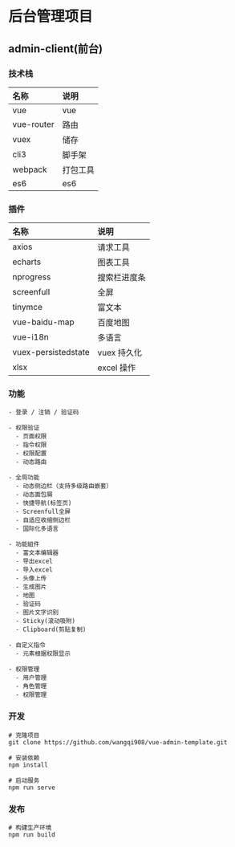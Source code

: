 # 后台管理项目

## admin-client(前台)

### 技术栈

| 名称       | 说明     |
| :--------- | :------- |
| vue        | vue      |
| vue-router | 路由     |
| vuex       | 储存     |
| cli3       | 脚手架   |
| webpack    | 打包工具 |
| es6        | es6      |

### 插件

| 名称                | 说明         |
| :------------------ | :----------- |
| axios               | 请求工具     |
| echarts             | 图表工具     |
| nprogress           | 搜索栏进度条 |
| screenfull          | 全屏         |
| tinymce             | 富文本       |
| vue-baidu-map       | 百度地图     |
| vue-i18n            | 多语言       |
| vuex-persistedstate | vuex 持久化  |
| xlsx                | excel 操作   |

### 功能

```
- 登录 / 注销 / 验证码

- 权限验证
  - 页面权限
  - 指令权限
  - 权限配置
  - 动态路由

- 全局功能
  - 动态侧边栏（支持多级路由嵌套）
  - 动态面包屑
  - 快捷导航(标签页)
  - Screenfull全屏
  - 自适应收缩侧边栏
  - 国际化多语言

- 功能組件
  - 富文本编辑器
  - 导出excel
  - 导入excel
  - 头像上传
  - 生成图片
  - 地图
  - 验证码
  - 图片文字识别
  - Sticky(滚动吸附)
  - Clipboard(剪贴复制)

- 自定义指令
  - 元素根据权限显示

- 权限管理
  - 用户管理
  - 角色管理
  - 权限管理

```

### 开发

```
# 克隆项目
git clone https://github.com/wangqi908/vue-admin-template.git

# 安装依赖
npm install

# 启动服务
npm run serve
```

### 发布

```
# 构建生产环境
npm run build
```
